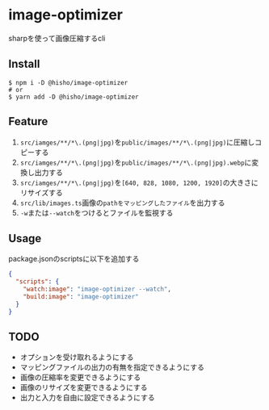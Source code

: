 # image-optimizer

sharpを使って画像圧縮するcli


## Install

```shell
$ npm i -D @hisho/image-optimizer
# or
$ yarn add -D @hisho/image-optimizer
```

## Feature

1. `src/iamges/**/*\.(png|jpg)`を`public/images/**/*\.(png|jpg)`に圧縮しコピーする
2. `src/iamges/**/*\.(png|jpg)`を`public/images/**/*\.(png|jpg).webp`に変換し出力する
3. `src/iamges/**/*\.(png|jpg)`を`[640, 828, 1080, 1200, 1920]`の大きさにリサイズする
4. `src/lib/images.ts`画像の`pathをマッピングしたファイル`を出力する
5. `-w`または`--watch`をつけるとファイルを監視する

## Usage
package.jsonのscriptsに以下を追加する

```json
{
  "scripts": {
    "watch:image": "image-optimizer --watch", 
    "build:image": "image-optimizer"
  }
}
```

## TODO
- オプションを受け取れるようにする
- マッピングファイルの出力の有無を指定できるようにする
- 画像の圧縮率を変更できるようにする
- 画像のリサイズを変更できるようにする
- 出力と入力を自由に設定できるようにする
